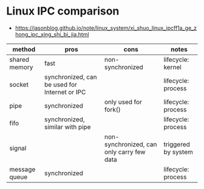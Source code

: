 # Linux IPC comparison
- https://jasonblog.github.io/note/linux_system/xi_shuo_linux_ipcff1a_ge_zhong_ipc_xing_shi_bi_jia.html

|method|pros|cons|notes|
|-|-|-|-|
|shared memory|fast|non-synchronized|lifecycle: kernel|
|socket|synchronized, can be used for Internet or IPC||lifecycle: process|
|pipe|synchronized|only used for fork()|lifecycle: process|
|fifo|synchronized, similar with pipe||lifecycle: process|
|signal||non-synchronized, can only carry few data|triggered by system|
|message queue|synchronized||lifecycle: process|
